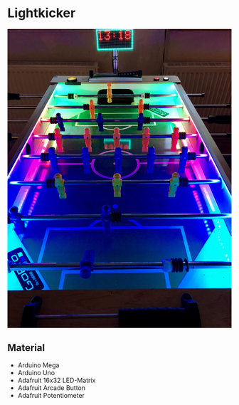 # Lightkicker

![Bild-Pausemodus](/Picture/Pause.jpg)

## Material
- Arduino Mega
- Arduino Uno
- Adafruit 16x32 LED-Matrix
- Adafruit Arcade Button
- Adafruit Potentiometer


